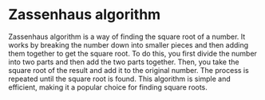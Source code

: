 # Zassenhaus algorithm

Zassenhaus algorithm is a way of finding the square root of a number. It works by breaking the number down into smaller pieces and then adding them together to get the square root. To do this, you first divide the number into two parts and then add the two parts together. Then, you take the square root of the result and add it to the original number. The process is repeated until the square root is found. This algorithm is simple and efficient, making it a popular choice for finding square roots.

